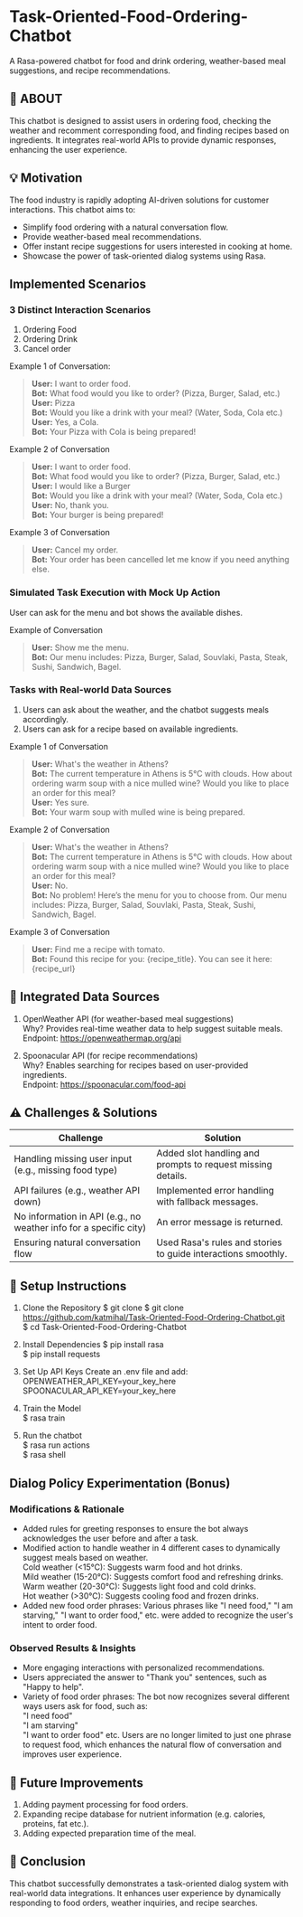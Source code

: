 # Task-Oriented-Food-Ordering-Chatbot
A Rasa-powered chatbot for food and drink ordering, weather-based meal suggestions, and recipe recommendations.

## 📖 ABOUT 

This chatbot is designed to assist users in ordering food, checking the weather and recomment corresponding food, and finding recipes based on ingredients. 
It integrates real-world APIs to provide dynamic responses, enhancing the user experience.

## 💡 Motivation

The food industry is rapidly adopting AI-driven solutions for customer interactions. This chatbot aims to:

- Simplify food ordering with a natural conversation flow.
- Provide weather-based meal recommendations.
- Offer instant recipe suggestions for users interested in cooking at home.
- Showcase the power of task-oriented dialog systems using Rasa.

## Implemented Scenarios

### 3 Distinct Interaction Scenarios

1. Ordering Food
2. Ordering Drink
3. Cancel order 

Example 1 of Conversation:
> **User:** I want to order food.  
> **Bot:** What food would you like to order? (Pizza, Burger, Salad, etc.)  
> **User:** Pizza  
> **Bot:** Would you like a drink with your meal? (Water, Soda, Cola etc.)  
> **User:** Yes, a Cola.  
> **Bot:** Your Pizza with Cola is being prepared!

Example 2 of Conversation
> **User:** I want to order food.  
> **Bot:** What food would you like to order? (Pizza, Burger, Salad, etc.)  
> **User:** I would like a Burger  
> **Bot:** Would you like a drink with your meal? (Water, Soda, Cola etc.)  
> **User:** No, thank you.  
> **Bot:** Your burger is being prepared!

Example 3 of Conversation
> **User:** Cancel my order.  
> **Bot:** Your order has been cancelled let me know if you need anything else.

### Simulated Task Execution with Mock Up Action

User can ask for the menu and bot shows the available dishes.

Example of Conversation
> **User:** Show me the menu.  
> **Bot:** Our menu includes: Pizza, Burger, Salad, Souvlaki, Pasta, Steak, Sushi, Sandwich, Bagel.

### Tasks with Real-world Data Sources

1. Users can ask about the weather, and the chatbot suggests meals accordingly.
2. Users can ask for a recipe based on available ingredients.

Example 1 of Conversation
> **User:** What's the weather in Athens?  
> **Bot:** The current temperature in Athens is 5°C with clouds. How about ordering warm soup with a nice mulled wine? Would you like to place an order for this meal?  
> **User:** Yes sure.  
> **Bot:** Your warm soup with mulled wine is being prepared.  

Example 2 of Conversation
> **User:** What's the weather in Athens?  
> **Bot:** The current temperature in Athens is 5°C with clouds. How about ordering warm soup with a nice mulled wine? Would you like to place an order for this meal?  
> **User:** No.  
> **Bot:** No problem! Here’s the menu for you to choose from. Our menu includes: Pizza, Burger, Salad, Souvlaki, Pasta, Steak, Sushi, Sandwich, Bagel.  

Example 3 of Conversation
> **User:** Find me a recipe with tomato.  
> **Bot:**  Found this recipe for you: {recipe_title}. You can see it here: {recipe_url}
  
## 🔗 Integrated Data Sources

1. OpenWeather API (for weather-based meal suggestions)  
Why? Provides real-time weather data to help suggest suitable meals.  
Endpoint: https://openweathermap.org/api

2. Spoonacular API (for recipe recommendations)  
Why? Enables searching for recipes based on user-provided ingredients.  
Endpoint: https://spoonacular.com/food-api

## ⚠️ Challenges & Solutions

| Challenge | Solution |
|-----------|----------|
| Handling missing user input (e.g., missing food type) | Added slot handling and prompts to request missing details. |
| API failures (e.g., weather API down) | Implemented error handling with fallback messages. |
| No information in API (e.g., no weather info for a specific city) | An error message is returned. |
| Ensuring natural conversation flow | Used Rasa's rules and stories to guide interactions smoothly. |


## 🔑 Setup Instructions

1. Clone the Repository
$ git clone $ git clone https://github.com/katmihal/Task-Oriented-Food-Ordering-Chatbot.git   
$ cd Task-Oriented-Food-Ordering-Chatbot  

2. Install Dependencies
$ pip install rasa    
$ pip install requests

3. Set Up API Keys
Create an .env file and add:  
OPENWEATHER_API_KEY=your_key_here  
SPOONACULAR_API_KEY=your_key_here  

4. Train the Model  
$ rasa train  

5. Run the chatbot  
$ rasa run actions  
$ rasa shell

## Dialog Policy Experimentation (Bonus)

### Modifications & Rationale
- Added rules for greeting responses to ensure the bot always acknowledges the user before and after a task.  
- Modified action to handle weather in 4 different cases to dynamically suggest meals based on weather.  
Cold weather (<15°C): Suggests warm food and hot drinks.  
Mild weather (15-20°C): Suggests comfort food and refreshing drinks.  
Warm weather (20-30°C): Suggests light food and cold drinks.  
Hot weather (>30°C): Suggests cooling food and frozen drinks.  
- Added new food order phrases: Various phrases like "I need food," "I am starving," "I want to order food," etc. were added to recognize the user's intent to order food. 

### Observed Results & Insights
- More engaging interactions with personalized recommendations.  
- Users appreciated the answer to "Thank you" sentences, such as "Happy to help".  
- Variety of food order phrases: The bot now recognizes several different ways users ask for food, such as:  
"I need food"  
"I am starving"  
"I want to order food" etc.
Users are no longer limited to just one phrase to request food, which enhances the natural flow of conversation and improves user experience.  

## 📢 Future Improvements
1. Adding payment processing for food orders.
2. Expanding recipe database for nutrient information (e.g. calories, proteins, fat etc.).
3. Adding expected preparation time of the meal.

## 📌 Conclusion

This chatbot successfully demonstrates a task-oriented dialog system with real-world data integrations. 
It enhances user experience by dynamically responding to food orders, weather inquiries, and recipe searches.

